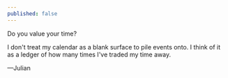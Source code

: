 ```yaml
---
published: false
---
```



Do you value your time?

I don't treat my calendar as a blank surface to pile events onto. I think of it as a ledger of how many times I've traded my time away.

 

—Julian
